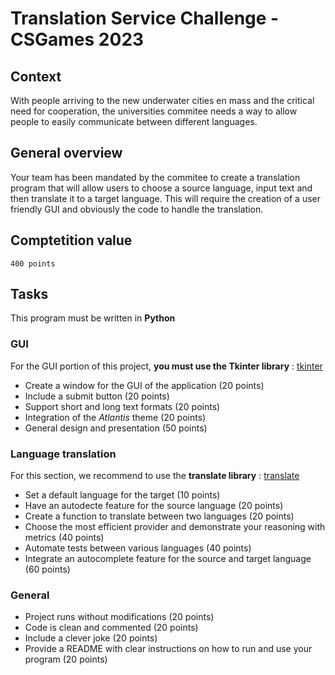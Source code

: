 # Translation Service Challenge - CSGames 2023

## Context

With people arriving to the new underwater cities en mass and the critical need for cooperation, the universities commitee needs a way to allow people to easily communicate between different languages. 

## General overview

Your team has been mandated by the commitee to create a translation program that will allow users to choose a source language, input text and then translate it to a target language. This will require the creation of a user friendly GUI and obviously the code to handle the translation.

## Comptetition value

`400 points`

## Tasks

This program must be written in **Python**

### GUI

For the GUI portion of this project, **you must use the Tkinter library** : [tkinter](https://docs.python.org/3/library/tkinter.html)

- Create a window for the GUI of the application (20 points)
- Include a submit button (20 points)
- Support short and long text formats (20 points)
- Integration of the *Atlantis* theme (20 points)
- General design and presentation (50 points)

### Language translation

For this section, we recommend to use the **translate library** : [translate](https://pypi.org/project/translate/)

- Set a default language for the target (10 points)
- Have an autodecte feature for the source language (20 points)
- Create a function to translate between two languages (20 points)
- Choose the most efficient provider and demonstrate your reasoning with metrics (40 points)
- Automate tests between various languages (40 points)
- Integrate an autocomplete feature for the source and target language (60 points)

### General

- Project runs without modifications (20 points)
- Code is clean and commented (20 points)
- Include a clever joke (20 points)
- Provide a README with clear instructions on how to run and use your program (20 points)
